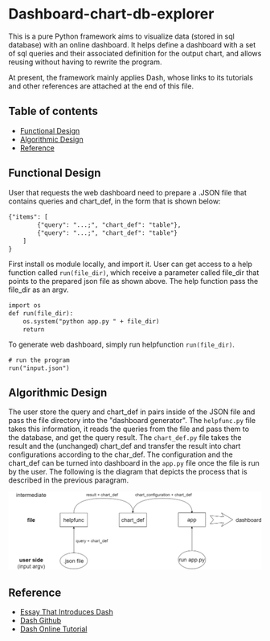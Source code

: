 # Dashboard-chart-db-explorer
This is a pure Python framework aims to visualize data (stored in sql database) with an online dashboard. It helps define a dashboard with a set of sql queries and their associated definition for the output chart, and allows reusing without having to rewrite the program.   

At present, the framework mainly applies Dash, whose links to its tutorials and other references are attached at the end of this file. 

## Table of contents
* [Functional Design](#Functional-Design)
* [Algorithmic Design](#Algorithmic-Design)
* [Reference](#Reference)

## Functional Design
User that requests the web dashboard need to prepare a .JSON file that contains queries and chart_def, in the form that is shown below:
```
{"items": [
        {"query": "...;", "chart_def": "table"},
        {"query": "...;", "chart_def": "table"}
    ]
}
```
First install os module locally, and import it. User can get access to a help function called `run(file_dir)`, which receive a parameter called file_dir that points to the prepared json file as shown above. The help function pass the file_dir as an argv.  

```
import os
def run(file_dir): 
    os.system("python app.py " + file_dir)
    return
```
To generate web dashboard, simply run helpfunction `run(file_dir)`.
```
# run the program
run("input.json") 
```

## Algorithmic Design
The user store the query and chart_def in pairs inside of the JSON file and pass the file directory into the "dashboard generator". The `helpfunc.py` file takes this information, it reads the queries from the file and pass them to the database, and get the query result. The `chart_def.py` file takes the result and the (unchanged) chart_def and transfer the result into chart configurations according to the char_def. The configuration and the chart_def can be turned into dashboard in the `app.py` file once the file is run by the user.
The following is the diagram that depicts the process that is described in the previous paragram.

![This is an image](/algorithm_diagram.png)

## Reference
* [Essay That Introduces Dash](https://medium.com/plotly/introducing-dash-5ecf7191b503)
* [Dash Github](https://github.com/plotly/dash/)
* [Dash Online Tutorial](https://dash.plotly.com/)

